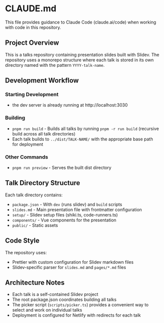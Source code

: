 # CLAUDE.md

This file provides guidance to Claude Code (claude.ai/code) when working with code in this repository.

## Project Overview

This is a talks repository containing presentation slides built with Slidev. The repository uses a monorepo structure where each talk is stored in its own directory named with the pattern `YYYY-talk-name`.

## Development Workflow

### Starting Development

- the dev server is already running at http://localhost:3030

### Building

- `pnpm run build` - Builds all talks by running `pnpm -r run build` (recursive build across all talk directories)
- Each talk builds to `../dist/TALK-NAME/` with the appropriate base path for deployment

### Other Commands

- `pnpm run preview` - Serves the built dist directory

## Talk Directory Structure

Each talk directory contains:

- `package.json` - With `dev` (runs slidev) and `build` scripts
- `slides.md` - Main presentation file with frontmatter configuration
- `setup/` - Slidev setup files (shiki.ts, code-runners.ts)
- `components/` - Vue components for the presentation
- `public/` - Static assets

## Code Style

The repository uses:

- Prettier with custom configuration for Slidev markdown files
- Slidev-specific parser for `slides.md` and `pages/*.md` files

## Architecture Notes

- Each talk is a self-contained Slidev project
- The root package.json coordinates building all talks
- The picker script (`scripts/picker.ts`) provides a convenient way to select and work on individual talks
- Deployment is configured for Netlify with redirects for each talk
